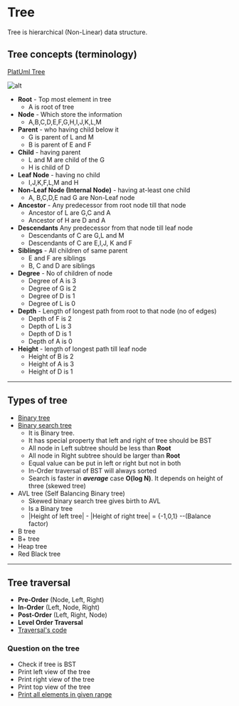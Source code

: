 # Tree

Tree is hierarchical (Non-Linear) data structure.

## Tree concepts (terminology)

[PlatUml Tree](https://www.plantuml.com/plantuml/uml/SoWkIImgoStCIybDBE0goIzGACbNICelASdFLKZ9B4fDBidCp-FIKd3aqj9ISEBI0fAkG198UK8eBmYL3PPo0wbo1ZFT8U8-4CeN9E42bl3WSaZDIu7Q2000)

![alt](http://www.plantuml.com/plantuml/png/SoWkIImgoStCIybDBE0goIzGACbNICelASdFLKZ9B4fDBidCp-FIKd3aqj9ISEBI0fAkG198UK8eBmYL3PPo0wbo1ZFT8U8-4CeN9E42bl3WSaZDIu7Q2000)

- **Root** - Top most element in tree
    - A is root of tree
- **Node** - Which store the information
    - A,B,C,D,E,F,G,H,I,J,K,L,M
- **Parent** - who having child below it
    - G is parent of L and M
    - B is parent of E and F
- **Child** - having parent
    - L and M are child of the G
    - H is child of D
- **Leaf Node** - having no child
    - I,J,K,F,L,M and H
- **Non-Leaf Node (Internal Node)** - having at-least one child
    - A, B,C,D,E nad G are Non-Leaf node
- **Ancestor** - Any predecessor from root node till that node
    - Ancestor of L are G,C and A
    - Ancestor of H are D and A
- **Descendants** Any predecessor from that node till leaf node
    - Descendants of C are G,L and M
    - Descendants of C are E,I,J, K and F
- **Siblings** - All children of same parent
    - E and F are siblings
    - B, C and D are siblings
- **Degree** - No of children of node
    - Degree of A is 3
    - Degree of G is 2
    - Degree of D is 1
    - Degree of L is 0
- **Depth** - Length of longest path from root to that node (no of edges)
    - Depth of F is 2
    - Depth of L is 3
    - Depth of D is 1
    - Depth of A is 0
- **Height** - length of longest path till leaf node
    - Height of B is 2
    - Height of A is 3
    - Height of D is 1

---

## Types of tree

- [Binary tree](BinaryTree.kt)
- [Binary search tree](BinarySearchTree.kt)
    - It is Binary tree.
    - It has special property that left and right of tree should be BST
    - All node in Left subtree should be less than **Root**
    - All node in Right subtree should be larger than **Root**
    - Equal value can be put in left or right but not in both
    - In-Order traversal of BST will always sorted
    - Search is faster in **_average_** case **O(log N)**. It depends on height of three (skewed tree)
- AVL tree (Self Balancing Binary tree)
    - Skewed binary search tree gives birth to AVL
    - Is a Binary tree
    - |Height of left tree| - |Height of right tree| = {-1,0,1} --(Balance factor)
- B tree
- B+ tree
- Heap tree
- Red Black tree

 ---

## Tree traversal

- **Pre-Order** (Node, Left, Right)
- **In-Order** (Left, Node, Right)
- **Post-Order** (Left, Right, Node)
- **Level Order Traversal**
- [Traversal's code](Traversal.kt)

### Question on the tree

- Check if tree is BST
- Print left view of the tree
- Print right view of the tree
- Print top view of the tree
- [Print all elements in given range](AllElementsInRange.kt)



